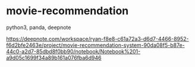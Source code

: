 # movie-recommendation

python3, panda, deepnote


https://deepnote.com/workspace/ryan-f8e8-c61a72a3-d6d7-4466-8952-f6d2bfe2463e/project/movie-recommendation-system-90da08f5-b87e-44c0-a2d7-85dbd8f0bb90/notebook/Notebook%201-a9d05c1699f34a89b161a076fba6d946

